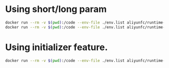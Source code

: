 # Using short/long param

```bash
docker run --rm -v $(pwd):/code --env-file ./env.list aliyunfc/runtime-nodejs6:1.9.7 --handler "index.handler"
docker run --rm -v $(pwd):/code --env-file ./env.list aliyunfc/runtime-nodejs6:1.9.7 --handler "index.handler" --event '{"key" : "value"}'
```

# Using initializer feature.

```bash
docker run --rm -v $(pwd):/code --env-file ./env.list aliyunfc/runtime-nodejs6:1.9.7 --initializer "index.initializer" --handler "index.handler" --event '{"key" : "value"}'
```
